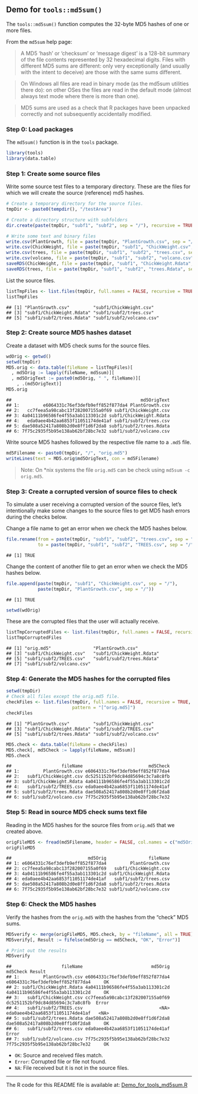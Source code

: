 
<!-- README.md is generated from README.Rmd. Please edit that file    -->

## Demo for `tools::md5sum()`

The `tools::md5sum()` function computes the 32-byte MD5 hashes of one or
more files.

From the `md5sum` help page:

> A MD5 ‘hash’ or ‘checksum’ or ‘message digest’ is a 128-bit summary of
> the file contents represented by 32 hexadecimal digits. Files with
> different MD5 sums are different: only very exceptionally (and usually
> with the intent to deceive) are those with the same sums different.

> On Windows all files are read in binary mode (as the md5sum utilities
> there do): on other OSes the files are read in the default mode
> (almost always text mode where there is more than one).

> MD5 sums are used as a check that R packages have been unpacked
> correctly and not subsequently accidentally modified.

### Step 0: Load packages

The `md5sum()` function is in the `tools` package.

``` r
library(tools) 
library(data.table)
```

### Step 1: Create some source files

Write some source test files to a temporary directory. These are the
files for which we will create the source (reference) md5 hashes.

``` r
# Create a temporary directory for the source files. 
tmpDir <- paste0(tempdir(), "/testArea")

# Create a directory structure with subfolders
dir.create(paste(tmpDir, "subf1", "subf2", sep = "/"), recursive = TRUE)

# Write some text and binary files
write.csv(PlantGrowth, file = paste(tmpDir, "PlantGrowth.csv", sep = "/"))
write.csv(ChickWeight, file = paste(tmpDir, "subf1", "ChickWeight.csv", sep = "/"))
write.csv(trees, file = paste(tmpDir, "subf1", "subf2", "trees.csv", sep = "/"))
write.csv(volcano, file = paste(tmpDir, "subf1", "subf2", "volcano.csv", sep = "/"))
saveRDS(ChickWeight, file = paste(tmpDir, "subf1", "ChickWeight.Rdata", sep = "/"))
saveRDS(trees, file = paste(tmpDir, "subf1", "subf2", "trees.Rdata", sep = "/"))
```

List the source files.

``` r
listTmpFiles <- list.files(tmpDir, full.names = FALSE, recursive = TRUE)
listTmpFiles
```

    ## [1] "PlantGrowth.csv"         "subf1/ChickWeight.csv"  
    ## [3] "subf1/ChickWeight.Rdata" "subf1/subf2/trees.csv"  
    ## [5] "subf1/subf2/trees.Rdata" "subf1/subf2/volcano.csv"

### Step 2: Create source MD5 hashes dataset

Create a dataset with MD5 check sums for the source files.

``` r
wdOrig <- getwd()
setwd(tmpDir)
MD5.orig <- data.table(fileName = listTmpFiles)[
  , md5Orig := lapply(fileName, md5sum)][
  , md5OrigText := paste0(md5Orig, " ", fileName)][
    , .(md5OrigText)]
MD5.orig
```

    ##                                                 md5OrigText
    ## 1:         e6064331c76ef3defb9eff852f877da4 PlantGrowth.csv
    ## 2:   cc7feea5a98cabc13f282007155a0f69 subf1/ChickWeight.csv
    ## 3: 4a04111b96586fe4f55a3ab113301c2d subf1/ChickWeight.Rdata
    ## 4:   eda0aee4b42aa6853f11051174de41af subf1/subf2/trees.csv
    ## 5: dae508a52417a808b2d0e8ff1d6f2da8 subf1/subf2/trees.Rdata
    ## 6: 7f75c2935f5b95e138ab62bf28bc7e32 subf1/subf2/volcano.csv

Write source MD5 hashes followed by the respective file name to a `.md5`
file.

``` r
md5Filename <- paste0(tmpDir, "/", "orig.md5")
writeLines(text = MD5.orig$md5OrigText, con = md5Filename)
```

> Note: On \*nix systems the file `orig.md5` can be check using
> `md5sum -c orig.md5`.

### Step 3: Create a corrupted version of source files to check

To simulate a user receiving a corrupted version of the source files,
let’s intentionally make some changes to the source files to get MD5
hash errors during the checks below.

Change a file name to get an error when we check the MD5 hashes below.

``` r
file.rename(from = paste(tmpDir, "subf1", "subf2", "trees.csv", sep = "/"),
            to = paste(tmpDir, "subf1", "subf2", "TREES.csv", sep = "/"))
```

    ## [1] TRUE

Change the content of another file to get an error when we check the MD5
hashes below.

``` r
file.append(paste(tmpDir, "subf1", "ChickWeight.csv", sep = "/"), 
            paste(tmpDir, "PlantGrowth.csv", sep = "/"))
```

    ## [1] TRUE

``` r
setwd(wdOrig)
```

These are the corrupted files that the user will actually receive.

``` r
listTmpCorruptedFiles <- list.files(tmpDir, full.names = FALSE, recursive = TRUE)
listTmpCorruptedFiles
```

    ## [1] "orig.md5"                "PlantGrowth.csv"        
    ## [3] "subf1/ChickWeight.csv"   "subf1/ChickWeight.Rdata"
    ## [5] "subf1/subf2/TREES.csv"   "subf1/subf2/trees.Rdata"
    ## [7] "subf1/subf2/volcano.csv"

### Step 4: Generate the MD5 hashes for the corrupted files

``` r
setwd(tmpDir)
# Check all files except the orig.md5 file. 
checkFiles <- list.files(tmpDir, full.names = FALSE, recursive = TRUE, 
                         pattern = "[^orig.md5]")
checkFiles
```

    ## [1] "PlantGrowth.csv"         "subf1/ChickWeight.csv"  
    ## [3] "subf1/ChickWeight.Rdata" "subf1/subf2/TREES.csv"  
    ## [5] "subf1/subf2/trees.Rdata" "subf1/subf2/volcano.csv"

``` r
MD5.check <- data.table(fileName = checkFiles)
MD5.check[, md5Check := lapply(fileName, md5sum)]
MD5.check
```

    ##                   fileName                         md5Check
    ## 1:         PlantGrowth.csv e6064331c76ef3defb9eff852f877da4
    ## 2:   subf1/ChickWeight.csv dc5251152bf9dc84d85694c3c7a8c8fb
    ## 3: subf1/ChickWeight.Rdata 4a04111b96586fe4f55a3ab113301c2d
    ## 4:   subf1/subf2/TREES.csv eda0aee4b42aa6853f11051174de41af
    ## 5: subf1/subf2/trees.Rdata dae508a52417a808b2d0e8ff1d6f2da8
    ## 6: subf1/subf2/volcano.csv 7f75c2935f5b95e138ab62bf28bc7e32

### Step 5: Read in source MD5 check sums text file

Reading in the MD5 hashes for the source files from `orig.md5` that we
created above.

``` r
origFileMD5 <- fread(md5Filename, header = FALSE, col.names = c("md5Orig", "fileName"))
origFileMD5
```

    ##                             md5Orig                fileName
    ## 1: e6064331c76ef3defb9eff852f877da4         PlantGrowth.csv
    ## 2: cc7feea5a98cabc13f282007155a0f69   subf1/ChickWeight.csv
    ## 3: 4a04111b96586fe4f55a3ab113301c2d subf1/ChickWeight.Rdata
    ## 4: eda0aee4b42aa6853f11051174de41af   subf1/subf2/trees.csv
    ## 5: dae508a52417a808b2d0e8ff1d6f2da8 subf1/subf2/trees.Rdata
    ## 6: 7f75c2935f5b95e138ab62bf28bc7e32 subf1/subf2/volcano.csv

### Step 6: Check the MD5 hashes

Verify the hashes from the `orig.md5` with the hashes from the “check”
MD5 sums.

``` r
MD5verify <- merge(origFileMD5, MD5.check, by = "fileName", all = TRUE)
MD5verify[, Result := fifelse(md5Orig == md5Check, "OK", "Error")]

# Print out the results
MD5verify
```

    ##                   fileName                          md5Orig                         md5Check Result
    ## 1:         PlantGrowth.csv e6064331c76ef3defb9eff852f877da4 e6064331c76ef3defb9eff852f877da4     OK
    ## 2: subf1/ChickWeight.Rdata 4a04111b96586fe4f55a3ab113301c2d 4a04111b96586fe4f55a3ab113301c2d     OK
    ## 3:   subf1/ChickWeight.csv cc7feea5a98cabc13f282007155a0f69 dc5251152bf9dc84d85694c3c7a8c8fb  Error
    ## 4:   subf1/subf2/TREES.csv                             <NA> eda0aee4b42aa6853f11051174de41af   <NA>
    ## 5: subf1/subf2/trees.Rdata dae508a52417a808b2d0e8ff1d6f2da8 dae508a52417a808b2d0e8ff1d6f2da8     OK
    ## 6:   subf1/subf2/trees.csv eda0aee4b42aa6853f11051174de41af                                   Error
    ## 7: subf1/subf2/volcano.csv 7f75c2935f5b95e138ab62bf28bc7e32 7f75c2935f5b95e138ab62bf28bc7e32     OK

- `OK`: Source and received files match.
- `Error`: Corrupted file or file not found.
- `NA`: File received but it is not in the source files.

------------------------------------------------------------------------

The R code for this README file is available at:
[Demo_for_tools_md5sum.R](https://github.com/saghirb/md5sum_R_Demo/Demo_for_tools_md5sum.R)
